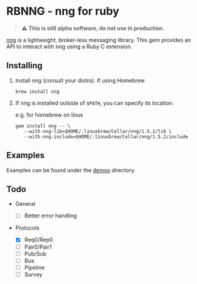 # RBNNG - nng for ruby

> :warning: **This is still alpha software, do not use in production.**

[nng](https://nng.nanomsg.org/) is a lightweight, broker-less messaging library.
This gem provides an API to interact with nng using a Ruby C extension.

## Installing

1. Install nng (consult your distro). If using Homebrew

   ```
   brew install nng
   ```

1. If nng is installed outside of `$PATH`, you can specify its location.

   e.g. for homebrew on linux

   ```
   gem install nng -- \
      --with-nng-lib=$HOME/.linuxbrew/Cellar/nng/1.5.2/lib \
      --with-nng-include=$HOME/.linuxbrew/Cellar/nng/1.5.2/include
   ```

## Examples

Examples can be found under the [demos](demos/) directory.

## Todo

-  General

   -  [ ] Better error handling

-  Protocols
   -  [x] Req0/Rep0
   -  [ ] Pair0/Pair1
   -  [ ] Pub/Sub
   -  [ ] Bus
   -  [ ] Pipeline
   -  [ ] Survey
